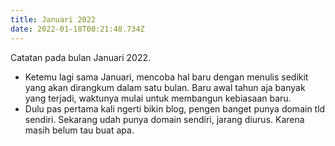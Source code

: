 ```yaml
---
title: Januari 2022
date: 2022-01-18T00:21:48.734Z
---
```

Catatan pada bulan Januari 2022.<!--more-->

* Ketemu lagi sama Januari, mencoba hal baru dengan menulis sedikit yang akan dirangkum dalam satu bulan. Baru awal tahun aja banyak yang terjadi, waktunya mulai untuk membangun kebiasaan baru.
* Dulu pas pertama kali ngerti bikin blog, pengen banget punya domain tld sendiri. Sekarang udah punya domain sendiri, jarang diurus. Karena masih belum tau buat apa.